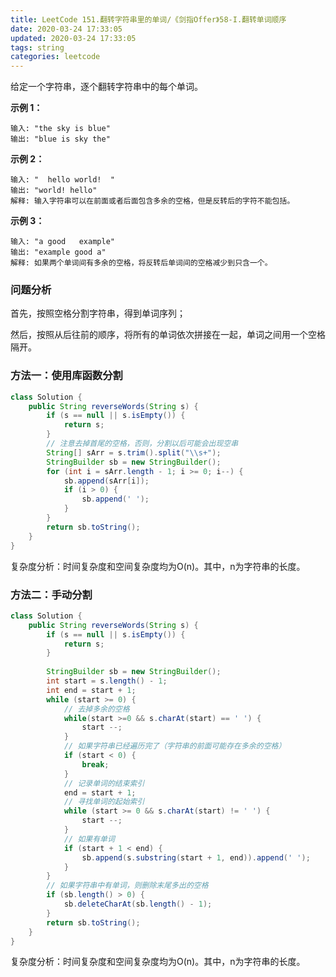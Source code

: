 ```yaml
---
title: LeetCode 151.翻转字符串里的单词/《剑指Offer》58-I.翻转单词顺序
date: 2020-03-24 17:33:05
updated: 2020-03-24 17:33:05
tags: string
categories: leetcode
---
```


给定一个字符串，逐个翻转字符串中的每个单词。

<!--more-->

**示例 1：**

```
输入: "the sky is blue"
输出: "blue is sky the"
```

**示例 2：**

```
输入: "  hello world!  "
输出: "world! hello"
解释: 输入字符串可以在前面或者后面包含多余的空格，但是反转后的字符不能包括。
```

**示例 3：**

```
输入: "a good   example"
输出: "example good a"
解释: 如果两个单词间有多余的空格，将反转后单词间的空格减少到只含一个。
```

### 问题分析

首先，按照空格分割字符串，得到单词序列；

然后，按照从后往前的顺序，将所有的单词依次拼接在一起，单词之间用一个空格隔开。

### 方法一：使用库函数分割

```java
class Solution {
    public String reverseWords(String s) {
        if (s == null || s.isEmpty()) {
            return s;
        }
        // 注意去掉首尾的空格，否则，分割以后可能会出现空串
        String[] sArr = s.trim().split("\\s+");
        StringBuilder sb = new StringBuilder();
        for (int i = sArr.length - 1; i >= 0; i--) {
            sb.append(sArr[i]);
            if (i > 0) {
                sb.append(' ');
            }
        }
        return sb.toString();
    }
}
```

复杂度分析：时间复杂度和空间复杂度均为O(n)。其中，n为字符串的长度。

### 方法二：手动分割

```java
class Solution {
    public String reverseWords(String s) {
        if (s == null || s.isEmpty()) {
            return s;
        }
        
        StringBuilder sb = new StringBuilder();
        int start = s.length() - 1;
        int end = start + 1;
        while (start >= 0) {
            // 去掉多余的空格
            while(start >=0 && s.charAt(start) == ' ') {
                start --;
            }
            // 如果字符串已经遍历完了（字符串的前面可能存在多余的空格）
            if (start < 0) {
                break;
            }
            // 记录单词的结束索引
            end = start + 1;
            // 寻找单词的起始索引
            while (start >= 0 && s.charAt(start) != ' ') {
                start --;
            }
            // 如果有单词
            if (start + 1 < end) {
                sb.append(s.substring(start + 1, end)).append(' ');
            }
        }
        // 如果字符串中有单词，则删除末尾多出的空格
        if (sb.length() > 0) {
            sb.deleteCharAt(sb.length() - 1);
        }
        return sb.toString();
    }
}
```

复杂度分析：时间复杂度和空间复杂度均为O(n)。其中，n为字符串的长度。


